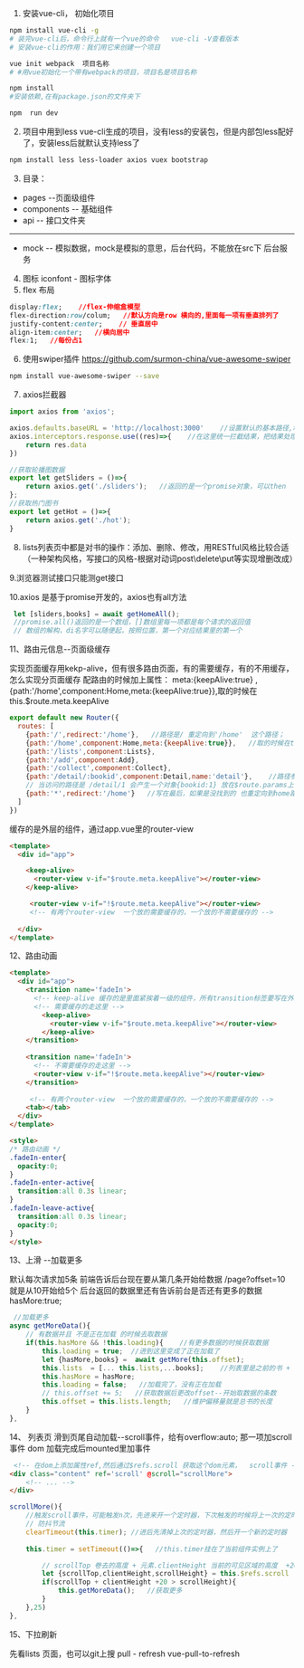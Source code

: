 
1. 安装vue-cli， 初始化项目
``` bash
npm install vue-cli -g
# 装完vue-cli后，命令行上就有一个vue的命令   vue-cli -V查看版本
# 安装vue-cli的作用：我们用它来创建一个项目 

vue init webpack  项目名称
# #用vue初始化一个带有webpack的项目，项目名是项目名称

npm install   
#安装依赖,在有package.json的文件夹下

npm  run dev
```
2. 项目中用到less
vue-cli生成的项目，没有less的安装包，但是内部包less配好了，安装less后就默认支持less了
```bash
npm install less less-loader axios vuex bootstrap 
```
3. 目录：
- pages --页面级组件
- components --  基础组件
- api -- 接口文件夹
----------------------

- mock -- 模拟数据，mock是模拟的意思，后台代码，不能放在src下
后台服务

4. 图标 iconfont - 图标字体
5. flex 布局
```css
display:flex;    //flex-伸缩盒模型
flex-direction:row/colum;   //默认方向是row 横向的,里面每一项有垂直排列了
justify-content:center;    // 垂直居中
align-item:center;   //横向居中
flex:1;   //每份占1
```
6. 使用swiper插件
https://github.com/surmon-china/vue-awesome-swiper

```bash
npm install vue-awesome-swiper --save
```
7. axios拦截器
```javascript
import axios from 'axios';

axios.defaults.baseURL = 'http://localhost:3000'    //设置默认的基本路径,增加默认的请求路径
axios.interceptors.response.use((res)=>{    //在这里统一拦截结果，把结果处理成res.data
    return res.data
})

//获取轮播图数据
export let getSliders = ()=>{
    return axios.get('./sliders');   //返回的是一个promise对象，可以then
};
//获取热门图书
export let getHot = ()=>{
    return axios.get('./hot');
}
```
8. lists列表页中都是对书的操作：添加、删除、修改，用RESTful风格比较合适（一种架构风格，写接口的风格-根据对动词post\delete\put等实现增删改成）

9.浏览器测试接口只能测get接口

10.axios 是基于promise开发的，axios也有all方法

```javascript
 let [sliders,books] = await getHomeAll();    
 //promise.all()返回的是一个数组，[]数组里每一项都是每个请求的返回值
 // 数组的解构，di名字可以随便起，按照位置，第一个对应结果里的第一个
```

11、路由元信息--页面级缓存

实现页面缓存用kekp-alive，但有很多路由页面，有的需要缓存，有的不用缓存，怎么实现分页面缓存
配路由的时候加上属性： meta:{keepAlive:true} ,{path:'/home',component:Home,meta:{keepAlive:true}},取的时候在this.$route.meta.keepAlive

```javascript
export default new Router({
  routes: [
    {path:'/',redirect:'/home'},   //路径是/ 重定向到'/home'  这个路径；    {path:'/home',component:Home}这样写只是调用home组件，但路径 和下面的tab都没有变化
    {path:'/home',component:Home,meta:{keepAlive:true}},   //取的时候在this.$route.meta.keepAlive
    {path:'/lists',component:Lists},
    {path:'/add',component:Add},
    {path:'/collect',component:Collect},
    {path:'/detail/:bookid',component:Detail,name:'detail'},    //路径参数，:bookid必须有，可以随机；
    // 当访问的路径是 /detail/1 会产生一个对象{bookid:1} 放在$route.params上
    {path:'*',redirect:'/home'}   //写在最后，如果是没找到的 也重定向到home路径，
  ]
})
```
缓存的是外层的组件，通过app.vue里的router-view
```html
<template>
  <div id="app">

    <keep-alive>
      <router-view v-if="$route.meta.keepAlive"></router-view>
    </keep-alive>

     <router-view v-if="!$route.meta.keepAlive"></router-view>
     <!-- 有两个router-view  一个放的需要缓存的，一个放的不需要缓存的 -->
    
  </div>
</template>
```

12、路由动画
```html
<template>
  <div id="app">
    <transition name='fadeIn'>
      <!-- keep-alive 缓存的是里面紧挨着一级的组件，所有transition标签要写在外面 -->
      <!-- 需要缓存的走这里 -->
        <keep-alive>
          <router-view v-if="$route.meta.keepAlive"></router-view>
        </keep-alive>
    </transition>
    
    <transition name='fadeIn'>
      <!-- 不需要缓存的走这里 -->
      <router-view v-if="!$route.meta.keepAlive"></router-view>
    </transition>
     
     <!-- 有两个router-view  一个放的需要缓存的，一个放的不需要缓存的 -->
    <tab></tab>
  </div>
</template>

<style>
/* 路由动画 */
.fadeIn-enter{
  opacity:0;
}
.fadeIn-enter-active{
  transition:all 0.3s linear;
}
.fadeIn-leave-active{
  transition:all 0.3s linear;
  opacity:0;
}
</style>
```
13、上滑 --加载更多

默认每次请求加5条
前端告诉后台现在要从第几条开始给数据
/page?offset=10   就是从10开始给5个
后台返回的数据里还有告诉前台是否还有更多的数据 hasMore:true;

```javascript
 //加载更多
async getMoreData(){
    // 有数据并且 不是正在加载 的时候去取数据
    if(this.hasMore && !this.loading){    //有更多数据的时候获取数据 
        this.loading = true;  //进到这里变成了正在加载了
        let {hasMore,books} =  await getMore(this.offset);
        this.lists  = [... this.lists,...books];    //列表里是之前的书 +  获取到的5条
        this.hasMore = hasMore;
        this.loading = false;   //加载完了，没有正在加载
        // this.offset += 5;   //获取数据后更改offset--开始取数据的条数
        this.offset = this.lists.length;   //维护偏移量就是总书的长度
    }
},
```
14、 列表页 滑到页尾自动加载--scroll事件，给有overflow:auto; 那一项加scroll事件
dom 加载完成后mounted里加事件

```html
 <!-- 在dom上添加属性ref,然后通过$refs.scroll 获取这个dom元素，  scroll事件 -->
<div class="content" ref='scroll' @scroll="scrollMore">
    <!-- ... -->
</div>
```

```javascript
scrollMore(){ 
    //触发scroll事件，可能触发n次，先进来开一个定时器，下次触发的时候将上一次的定时器清除调
    // 防抖节流
    clearTimeout(this.timer); //进后先清掉上次的定时器，然后开一个新的定时器
    
    this.timer = setTimeout(()=>{   //this.timer挂在了当前组件实例上了

        // scrollTop 卷去的高度 + 元素.clientHeight 当前的可见区域的高度  +20 ==  元素的scrollHeight  元素总高;
        let {scrollTop,clientHeight,scrollHeight} = this.$refs.scroll
        if(scrollTop + clientHeight +20 > scrollHeight){
            this.getMoreData();   //获取更多
        }
    },25)
},
```
15、下拉刷新

先看lists 页面，也可以git上搜 pull - refresh
vue-pull-to-refresh
